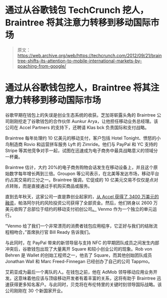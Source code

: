 # 通过从谷歌钱包 TechCrunch 挖人，Braintree 将其注意力转移到移动国际市场

> 原文：<https://web.archive.org/web/https://techcrunch.com/2012/09/21/braintree-shifts-its-attention-to-mobile-international-markets-by-poaching-from-google/>

# 通过从谷歌钱包挖人，Braintree 将其注意力转移到移动国际市场

谷歌早期在钱包上的失误是创业生态系统的收获。芝加哥崭露头角的 Braintree 公司刚刚挖走了谷歌钱包的合作伙伴 Aunkur Arya，让他担任移动业务总经理。该公司在 Accel Partners 的支持下，还聘请 Klas bck 负责国际和支付战略。

Braintree 每年处理约 10 亿美元的移动支付，客户包括 Hotel Tonight、愤怒的小鸟制造商 Rovio 和运营拼车服务 Lyft 的 Zimride。他们与 PayPal 和 YC 支持的 Stripe 等其他竞争对手一起，试图在迅速成为电子商务中最具战略意义的领域分一杯羹。

Braintree 估计，大约 20%的电子商务购物会话发生在移动设备上，并且这个原始数字每年增长两到三倍。Groupon 等公司表示，在北美等发达市场，移动平台约占其交易的三分之一。Braintree 强调，它促成的 10 亿美元交易不仅仅是点对点转账，而是直接通过手机购买商品或服务。

直到去年秋天，这家公司一直是靠创业起家的，[从 Accel 获得了 3400 万美元的融资](https://web.archive.org/web/20221206214419/https://beta.techcrunch.com/2011/06/29/accel-puts-34-million-in-online-payments-platform-braintree/)，帕洛阿尔托的风险投资公司获得了全部资金。然后，他们转身以 2600 万美元收购了总部位于纽约的移动支付初创公司[。](https://web.archive.org/web/20221206214419/https://beta.techcrunch.com/2012/08/16/online-payments-service-braintree-acquires-venmo-for-26-2m/) Venmo 作为一个独立的单元运行。

“Venmo 给了我们一个非常漂亮的消费者钱包应用程序，它正好与我们的结账流程相吻合，”首席执行官 Bill Ready 告诉我们。

与此同时，在 PayPal 带来的新领导层与支持 NFC 的早期团队成员之间发生内部冲突后，谷歌钱包出现了大量离开 Square 和较小创业公司的现象。Rob von Behren 是 Wallet 的创始工程师之一，他去了 Square，而其他创始团队成员 Jonathan Wall 和 Marc Freed-Finnegan 已经创办了自己的公司 Tappmo。

艾莉亚成为最后一个离队的人。在钱包之前，他在 AdMob 领导移动应用业务开发。这意味着他应该与顶级移动开发者有着丰富的关系，这将有助于 Braintree 迅速获得更多知名客户。与此同时，贝克将在布伦特里的关键时刻领导国际战略。该公司刚刚在 30 个新国家开业。